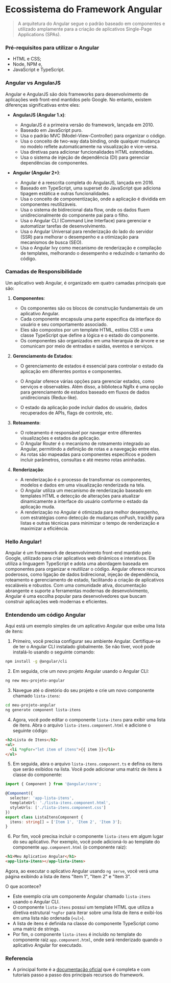 # Ecossistema do Framework Angular

> A arquitetura do Angular segue o padrão baseado em componentes e utilizado amplamente para a criação de aplicativos Single-Page Applications (SPAs).

### Pré-requisitos para utilizar o Angular
- HTML e CSS;
- Node, NPM e,
- JavaScript e TypeScript.

### Angular vs AngularJS
Angular e AngularJS são dois frameworks para desenvolvimento de aplicações web front-end mantidos pelo Google. No entanto, existem diferenças significativas entre eles:

- **AngularJS (Angular 1.x)**:
   - AngularJS é a primeira versão do framework, lançada em 2010.
   - Baseado em JavaScript puro.
   - Usa o padrão MVC (Model-View-Controller) para organizar o código.
   - Usa o conceito de two-way data binding, onde qualquer mudança no modelo reflete automaticamente na visualização e vice-versa.
   - Usa diretivas para adicionar funcionalidades HTML estendidas.
   - Usa o sistema de injeção de dependência (DI) para gerenciar dependências de componentes.

- **Angular (Angular 2+)**:
   - Angular é a reescrita completa do AngularJS, lançada em 2016.
   - Baseado em TypeScript, uma superset do JavaScript que adiciona tipagem estática e outras funcionalidades.
   - Usa o conceito de componentização, onde a aplicação é dividida em componentes reutilizáveis.
   - Usa o sistema de bidirecional data flow, onde os dados fluem unidirecionalmente do componente pai para o filho.
   - Usa o Angular CLI (Command Line Interface) para gerenciar e automatizar tarefas de desenvolvimento.
   - Usa o Angular Universal para renderização do lado do servidor (SSR) para melhorar o desempenho e a otimização para mecanismos de busca (SEO).
   - Usa o Angular Ivy como mecanismo de renderização e compilação de templates, melhorando o desempenho e reduzindo o tamanho do código.

### Camadas de Responsibilidade
Um aplicativo web Angular, é organizado em quatro camadas principais que são:

1. **Componentes**:
   - Os componentes são os blocos de construção fundamentais de um aplicativo Angular.
   - Cada componente encapsula uma parte específica da interface do usuário e seu comportamento associado.
   - Eles são compostos por um template HTML, estilos CSS e uma classe TypeScript que define a lógica e o estado do componente.
   - Os componentes são organizados em uma hierarquia de árvore e se comunicam por meio de entradas e saídas, eventos e serviços.

2. **Gerenciamento de Estados**:
   - O gerenciamento de estados é essencial para controlar o estado da aplicação em diferentes pontos e componentes.
   - O Angular oferece várias opções para gerenciar estados, como serviços e observables. Além disso, a biblioteca NgRx é uma opção para gerenciamento de estados baseado em fluxos de dados unidirecionais (Redux-like).

   - O estado da aplicação pode incluir dados do usuário, dados recuperados de APIs, flags de controle, etc.

3. **Roteamento**:
   - O roteamento é responsável por navegar entre diferentes visualizações e estados da aplicação.
   - O Angular Router é o mecanismo de roteamento integrado ao Angular, permitindo a definição de rotas e a navegação entre elas.
   - As rotas são mapeadas para componentes específicos e podem incluir parâmetros, consultas e até mesmo rotas aninhadas.

4. **Renderização**:
   - A renderização é o processo de transformar os componentes, modelos e dados em uma visualização renderizada na tela.
   - O Angular utiliza um mecanismo de renderização baseado em templates HTML e detecção de alterações para atualizar dinamicamente a interface do usuário conforme o estado da aplicação muda.
   - A renderização no Angular é otimizada para melhor desempenho, com estratégias como detecção de mudanças onPush, trackBy para listas e outras técnicas para minimizar o tempo de renderização e maximizar a eficiência.

### Hello Angular!
Angular é um framework de desenvolvimento front-end mantido pelo Google, utilizado para criar aplicativos web dinâmicos e interativos. Ele utiliza a linguagem TypeScript e adota uma abordagem baseada em componentes para organizar e reutilizar o código. Angular oferece recursos poderosos, como ligação de dados bidirecional, injeção de dependência, roteamento e gerenciamento de estado, facilitando a criação de aplicativos escaláveis e robustos. Com uma comunidade ativa, documentação abrangente e suporte a ferramentas modernas de desenvolvimento, Angular é uma escolha popular para desenvolvedores que buscam construir aplicações web modernas e eficientes.

### Entendendo um código Angular
Aqui está um exemplo simples de um aplicativo Angular que exibe uma lista de itens:

1. Primeiro, você precisa configurar seu ambiente Angular. Certifique-se de ter o Angular CLI instalado globalmente. Se não tiver, você pode instalá-lo usando o seguinte comando:
```bash
npm install -g @angular/cli
```

2. Em seguida, crie um novo projeto Angular usando o Angular CLI:
```bash
ng new meu-projeto-angular
```

3. Navegue até o diretório do seu projeto e crie um novo componente chamado `lista-itens`:
```bash
cd meu-projeto-angular
ng generate component lista-itens
```

4. Agora, você pode editar o componente `lista-itens` para exibir uma lista de itens. Abra o arquivo `lista-itens.component.html` e adicione o seguinte código:
```html
<h2>Lista de Itens</h2>
<ul>
  <li *ngFor="let item of itens">{{ item }}</li>
</ul>
```

5. Em seguida, abra o arquivo `lista-itens.component.ts` e defina os itens que serão exibidos na lista. Você pode adicionar uma matriz de itens à classe do componente:
```typescript
import { Component } from '@angular/core';

@Component({
  selector: 'app-lista-itens',
  templateUrl: './lista-itens.component.html',
  styleUrls: ['./lista-itens.component.css']
})
export class ListaItensComponent {
  itens: string[] = ['Item 1', 'Item 2', 'Item 3'];
}
```

6. Por fim, você precisa incluir o componente `lista-itens` em algum lugar do seu aplicativo. Por exemplo, você pode adicioná-lo ao template do componente `app.component.html` (o componente raiz):
```html
<h1>Meu Aplicativo Angular</h1>
<app-lista-itens></app-lista-itens>
```

Agora, ao executar o aplicativo Angular usando `ng serve`, você verá uma página exibindo a lista de itens "Item 1", "Item 2" e "Item 3".

O que acontece?
- Este exemplo cria um componente Angular chamado `lista-itens` usando o Angular CLI.
- O componente `lista-itens` possui um template HTML que utiliza a diretiva estrutural `*ngFor` para iterar sobre uma lista de itens e exibi-los em uma lista não ordenada (`<ul>`).
- A lista de itens é definida na classe do componente TypeScript como uma matriz de strings.
- Por fim, o componente `lista-itens` é incluído no template do componente raiz `app.component.html`, onde será renderizado quando o aplicativo Angular for executado.

### Referencia
- A principal fonte é a [documentação oficial](https://angular.io/docs) que é completa e com tutoriais passo a passo dos principais recursos do framework.